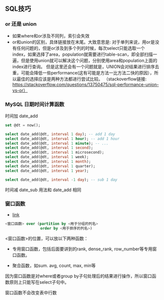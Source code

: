 ## SQL技巧

###  or 还是 union

- 如果where和or涉及不同列，索引会失效
- or和union的区别，具体链接放在末尾。大致意思是: 对于单列来说，用or是没有任何问题的，但是or涉及到多个列的时候，每次select只能选取一个index，如果选择了area，population就需要进行table-scan，即全部扫描一遍，但是使用union就可以解决这个问题，分别使用area和population上面的index进行查询。 但是这里还会有一个问题就是，UNION会对结果进行排序去重，可能会降低一些performance(这有可能是方法一比方法二快的原因），所以最佳的选择应该是两种方法都进行尝试比较。 （stackoverflow链接: https://stackoverflow.com/questions/13750475/sql-performance-union-vs-or）

###  MySQL 日期时间计算函数

时间加 date_add

```sql
set @dt = now();

select date_add(@dt, interval 1 day); -- add 1 day
select date_add(@dt, interval 1 hour); -- add 1 hour
select date_add(@dt, interval 1 minute); -- ...
select date_add(@dt, interval 1 second);
select date_add(@dt, interval 1 microsecond);
select date_add(@dt, interval 1 week);
select date_add(@dt, interval 1 month);
select date_add(@dt, interval 1 quarter);
select date_add(@dt, interval 1 year);

select date_add(@dt, interval -1 day); -- sub 1 day
```

时间减 date_sub 用法和 date_add 相同

### 窗口函数

- [link](https://zhuanlan.zhihu.com/p/92654574)

```sql
<窗口函数> over (partition by <用于分组的列名>
                order by <用于排序的列名>)
```

<窗口函数>的位置，可以放以下两种函数：

-  专用窗口函数，包括后面要讲到的rank, dense_rank, row_number等专用窗口函数。

-  聚合函数，如sum. avg, count, max, min等

因为窗口函数是对where或者group by子句处理后的结果进行操作，所以窗口函数原则上只能写在select子句中。

窗口函数不会改变表中行数